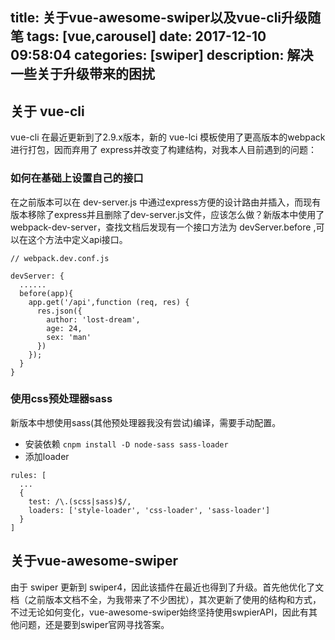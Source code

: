 title: 关于vue-awesome-swiper以及vue-cli升级随笔
tags: [vue,carousel]
date: 2017-12-10 09:58:04
categories: [swiper]
description: 解决一些关于升级带来的困扰
---
## 关于 vue-cli
vue-cli 在最近更新到了2.9.x版本，新的 vue-lci 模板使用了更高版本的webpack进行打包，因而弃用了 express并改变了构建结构，对我本人目前遇到的问题：
### 如何在基础上设置自己的接口
在之前版本可以在 dev-server.js 中通过express方便的设计路由并插入，而现有版本移除了express并且删除了dev-server.js文件，应该怎么做？新版本中使用了webpack-dev-server，查找文档后发现有一个接口方法为 devServer.before ,可以在这个方法中定义api接口。
```
// webpack.dev.conf.js

devServer: {
  ......
  before(app){
    app.get('/api',function (req, res) {
      res.json({
        author: 'lost-dream',
        age: 24,
        sex: 'man'
      })
    });
  }
}
```
### 使用css预处理器sass
新版本中想使用sass(其他预处理器我没有尝试)编译，需要手动配置。
+ 安装依赖 `cnpm install -D node-sass sass-loader`
+ 添加loader
```
rules: [
  ...
  {
    test: /\.(scss|sass)$/,
    loaders: ['style-loader', 'css-loader', 'sass-loader']
  }
]
```
## 关于vue-awesome-swiper
由于 swiper 更新到 swiper4，因此该插件在最近也得到了升级。首先他优化了文档（之前版本文档不全，为我带来了不少困扰），其次更新了使用的结构和方式，不过无论如何变化，vue-awesome-swiper始终坚持使用swpierAPI，因此有其他问题，还是要到swiper官网寻找答案。